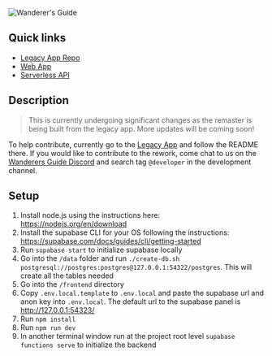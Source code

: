 ![Wanderer's Guide](https://wanderersguide.app/images/logo.png "Wanderer's Guide logo")

## Quick links

- [Legacy App Repo](https://github.com/wanderers-guide/wanderers-guide)
- [Web App](./frontend)
- [Serverless API](./supabase)

## Description

> This is currently undergoing significant changes as the remaster is being built from the legacy app. More updates will be coming soon!

To help contribute, currently go to the [Legacy App](https://github.com/wanderers-guide/wanderers-guide) and follow the README there. If you would like to contribute to the rework, come chat to us on the [Wanderers Guide Discord](https://discord.gg/kxCpa6G) and search tag `@developer` in the development channel.

## Setup

1. Install node.js using the instructions here: <https://nodejs.org/en/download>
2. Install the supabase CLI for your OS following the instructions: <https://supabase.com/docs/guides/cli/getting-started>
3. Run `supabase start` to initialize supabase locally
4. Go into the `/data` folder and run `./create-db.sh postgresql://postgres:postgres@127.0.0.1:54322/postgres`. This will create all the tables needed
5. Go into the `/frontend` directory
6. Copy `.env.local.template` to `.env.local` and paste the supabase url and anon key into `.env.local`. The default url to the supabase panel is <http://127.0.0.1:54323/>
7. Run `npm install`
8. Run `npm run dev`
9. In another terminal window run at the project root level `supabase functions serve` to initialize the backend
